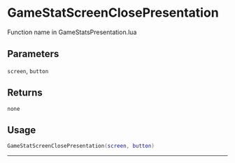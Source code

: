 # GameStatScreenClosePresentation
Function name in GameStatsPresentation.lua
## Parameters
`screen`, `button`
## Returns
`none`
## Usage
```lua
GameStatScreenClosePresentation(screen, button)
```
---
